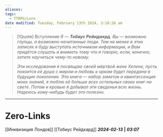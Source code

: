 ```yaml
---
aliases: 
tags:
  - TTRPG/Lore
date modified: Tuesday, February 13th 2024, 3:10:26 am
---
```


> [!Quote] Вступление
> *Я — **Тобиус Рейндахрд**. Вы — возможно глупцы, а возможно начитанные люди. Тем не менее в этих записях я буду выступать источником информации, и Вам придётся слушать и внимать тому что я говорю, если, конечно, хотите научиться чему-то новому.*
> 
> *Эти исследования я посвящаю своей мёртвой жене Хелене, пусть покоится её душа с миром и любовь к оркам будет передана в будущие поколения. Эта книга — набор заметок и квинтэссенция моих знаний, я люблю её больше всех остальных своих книг на свете. Потом и кровью я добывал эти сведенья всю жизнь. Надеюсь кому-нибудь будет это полезно.*

___
# Zero-Links
[[Инквизиция Лондов]]
[[Тобиус Рейдхард]]
***2024-02-13*** **|** ***03:07***